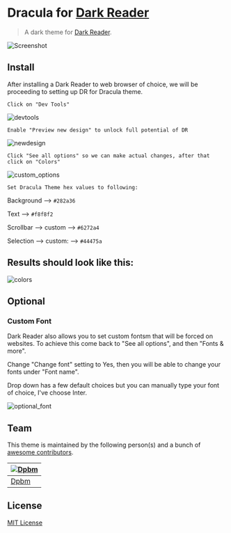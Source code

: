 # Dracula for [Dark Reader](https://darkreader.org/)

> A dark theme for [Dark Reader](https://darkreader.org/).

![Screenshot](./screenshot.png)

## Install
<!---
LINK IS DEAD
All instructions can be found at [draculatheme.com/darkReader](https://draculatheme.com/darkReader).
-->
After installing a Dark Reader to web browser of choice, we will be proceeding to setting up DR for Dracula theme.

    Click on "Dev Tools"

![devtools](./assets/devtools.png)

    Enable "Preview new design" to unlock full potential of DR
![newdesign](./assets/newdesign.png)


    Click "See all options" so we can make actual changes, after that click on "Colors"

![custom_options](./assets/custom_options.png)

    Set Dracula Theme hex values to following:


Background --> `#282a36`


Text --> `#f8f8f2`


Scrollbar --> custom --> `#6272a4`


Selection --> custom: --> `#44475a`
<h2>Results should look like this:</h2>

![colors](./assets/colors.png)

## Optional
### Custom Font
Dark Reader also allows you to set custom fontsm that will be forced on websites.
To achieve this come back to "See all options", and then "Fonts & more".

Change "Change font" setting to Yes, then you will be able to change your fonts under "Font name".

Drop down has a few default choices but you can manually type your font of choice, I've choose Inter.


![optional_font](./assets/optional_custom_font.png)




## Team

This theme is maintained by the following person(s) and a bunch of [awesome contributors](https://github.com/dracula/template/graphs/contributors).

[![Dpbm](https://github.com/Dpbm.png?size=100)](https://github.com/Dpbm) |
--- |
[Dpbm](https://github.com/Dpbm) |

## License

[MIT License](./LICENSE)